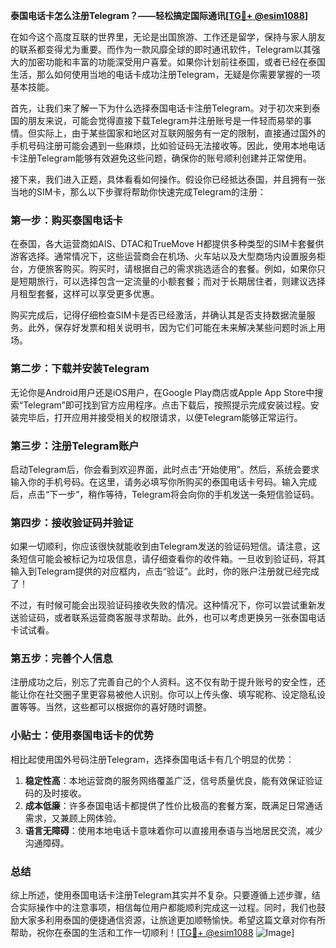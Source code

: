 **泰国电话卡怎么注册Telegram？——轻松搞定国际通讯[[TG💪+ @esim1088](https://t.me/s/esim1088)]**

在如今这个高度互联的世界里，无论是出国旅游、工作还是留学，保持与家人朋友的联系都变得尤为重要。而作为一款风靡全球的即时通讯软件，Telegram以其强大的加密功能和丰富的功能深受用户喜爱。如果你计划前往泰国，或者已经在泰国生活，那么如何使用当地的电话卡成功注册Telegram，无疑是你需要掌握的一项基本技能。

首先，让我们来了解一下为什么选择泰国电话卡注册Telegram。对于初次来到泰国的朋友来说，可能会觉得直接下载Telegram并注册账号是一件轻而易举的事情。但实际上，由于某些国家和地区对互联网服务有一定的限制，直接通过国外的手机号码注册可能会遇到一些麻烦，比如验证码无法接收等。因此，使用本地电话卡注册Telegram能够有效避免这些问题，确保你的账号顺利创建并正常使用。

接下来，我们进入正题，具体看看如何操作。假设你已经抵达泰国，并且拥有一张当地的SIM卡，那么以下步骤将帮助你快速完成Telegram的注册：

### 第一步：购买泰国电话卡

在泰国，各大运营商如AIS、DTAC和TrueMove H都提供多种类型的SIM卡套餐供游客选择。通常情况下，这些运营商会在机场、火车站以及大型商场内设置服务柜台，方便旅客购买。购买时，请根据自己的需求挑选适合的套餐。例如，如果你只是短期旅行，可以选择包含一定流量的小额套餐；而对于长期居住者，则建议选择月租型套餐，这样可以享受更多优惠。

购买完成后，记得仔细检查SIM卡是否已经激活，并确认其是否支持数据流量服务。此外，保存好发票和相关说明书，因为它们可能在未来解决某些问题时派上用场。

### 第二步：下载并安装Telegram

无论你是Android用户还是iOS用户，在Google Play商店或Apple App Store中搜索“Telegram”即可找到官方应用程序。点击下载后，按照提示完成安装过程。安装完毕后，打开应用并接受相关的权限请求，以便Telegram能够正常运行。

### 第三步：注册Telegram账户

启动Telegram后，你会看到欢迎界面，此时点击“开始使用”。然后，系统会要求输入你的手机号码。在这里，请务必填写你所购买的泰国电话卡号码。输入完成后，点击“下一步”，稍作等待，Telegram将会向你的手机发送一条短信验证码。

### 第四步：接收验证码并验证

如果一切顺利，你应该很快就能收到由Telegram发送的验证码短信。请注意，这条短信可能会被标记为垃圾信息，请仔细查看你的收件箱。一旦收到验证码，将其输入到Telegram提供的对应框内，点击“验证”。此时，你的账户注册就已经完成了！

不过，有时候可能会出现验证码接收失败的情况。这种情况下，你可以尝试重新发送验证码，或者联系运营商客服寻求帮助。此外，也可以考虑更换另一张泰国电话卡试试看。

### 第五步：完善个人信息

注册成功之后，别忘了完善自己的个人资料。这不仅有助于提升账号的安全性，还能让你在社交圈子里更容易被他人识别。你可以上传头像、填写昵称、设定隐私设置等等。当然，这些都可以根据你的喜好随时调整。

### 小贴士：使用泰国电话卡的优势

相比起使用国外号码注册Telegram，选择泰国电话卡有几个明显的优势：

1. **稳定性高**：本地运营商的服务网络覆盖广泛，信号质量优良，能有效保证验证码的及时接收。
2. **成本低廉**：许多泰国电话卡都提供了性价比极高的套餐方案，既满足日常通话需求，又兼顾上网体验。
3. **语言无障碍**：使用本地电话卡意味着你可以直接用泰语与当地居民交流，减少沟通障碍。

### 总结

综上所述，使用泰国电话卡注册Telegram其实并不复杂。只要遵循上述步骤，结合实际操作中的注意事项，相信每位用户都能顺利完成这一过程。同时，我们也鼓励大家多利用泰国的便捷通信资源，让旅途更加顺畅愉快。希望这篇文章对你有所帮助，祝你在泰国的生活和工作一切顺利！[[TG💪+ @esim1088](https://t.me/s/esim1088) ![Image](https://i.postimg.cc/4NQfJmqS/Snipaste-2025-05-13-00-14-12.png)]